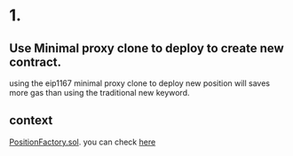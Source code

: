 # 1.

## Use Minimal proxy clone to deploy to create new contract.
using the eip1167 minimal proxy clone to deploy new position  will saves more gas than using the traditional new keyword.

##  context
 [PositionFactory.sol](https://github.com/code-423n4/2023-04-frankencoin/blob/1022cb106919fba963a89205d3b90bf62543f68f/contracts/PositionFactory.sol#L17).
you can check [here](https://www.youtube.com/watch?v=3Mw-pMmJ7TA)
